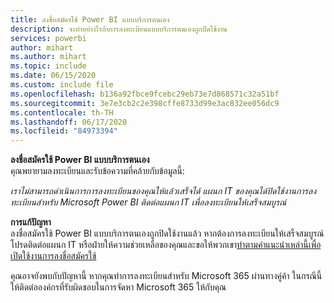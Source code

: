 ```yaml
---
title: ลงชื่อสมัครใช้ Power BI แบบบริการตนเอง
description: จะทำอย่างไรถ้าการลงทะเบียนแบบบริการตนเองถูกปิดใช้งาน
services: powerbi
author: mihart
ms.author: mihart
ms.topic: include
ms.date: 06/15/2020
ms.custom: include file
ms.openlocfilehash: b136a92fbce9fcebc29eb73e7d868571c32a51bf
ms.sourcegitcommit: 3e7e3cb2c2e398cffe8733d99e3ac832ee056dc9
ms.contentlocale: th-TH
ms.lasthandoff: 06/17/2020
ms.locfileid: "84973394"
---
```

**ลงชื่อสมัครใช้ Power BI แบบบริการตนเอง**    
คุณพยายามลงทะเบียนและรับข้อความที่คล้ายกับข้อมูลนี้: 

*เราไม่สามารถดำเนินการการลงทะเบียนของคุณให้แล้วเสร็จได้ แผนก IT ของคุณได้ปิดใช้งานการลงทะเบียนสำหรับ Microsoft Power BI ติดต่อแผนก IT เพื่อลงทะเบียนให้เสร็จสมบูรณ์* 

**การแก้ปัญหา**    
ลงชื่อสมัครใช้ Power BI แบบบริการตนเองถูกปิดใช้งานแล้ว หากต้องการลงทะเบียนให้เสร็จสมบูรณ์ โปรดติดต่อแผนก IT หรือฝ่ายให้ความช่วยเหลือของคุณและขอให้พวกเขา[ทำตามคำแนะนำเหล่านี้เพื่อเปิดใช้งานการลงชื่อสมัครใช้](../admin/service-admin-disable-self-service.md) 

คุณอาจยังพบกับปัญหานี้ หากคุณทำการลงทะเบียนสำหรับ Microsoft 365 ผ่านทางคู่ค้า ในกรณีนี้ ให้ติดต่อองค์กรที่รับผิดชอบในการจัดหา Microsoft 365 ให้กับคุณ 